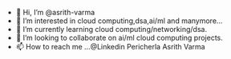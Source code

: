 - 👋 Hi, I’m @asrith-varma
- 👀 I’m interested in cloud computing,dsa,ai/ml and manymore...
- 🌱 I’m currently learning cloud computing/networking/dsa.
- 💞️ I’m looking to collaborate on ai/ml cloud computing projects.
- 📫 How to reach me ...@Linkedin Pericherla Asrith Varma

<!---
asrith-varma/asrith-varma is a ✨ special ✨ repository because its `README.md` (this file) appears on your GitHub profile.
You can click the Preview link to take a look at your changes.
--->
